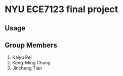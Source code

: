 # NYU ECE7123 final project

## Usage


## Group Members

1. Kaiyu Pei
2. Keng-Ming Chang
3. Jincheng Tian

